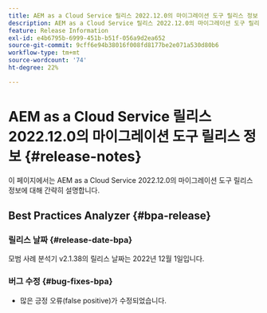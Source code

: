 ```yaml
---
title: AEM as a Cloud Service 릴리스 2022.12.0의 마이그레이션 도구 릴리스 정보
description: AEM as a Cloud Service 릴리스 2022.12.0의 마이그레이션 도구 릴리스 정보
feature: Release Information
exl-id: e4b6795b-6999-451b-b51f-056a9d2ea652
source-git-commit: 9cff6e94b38016f008fd8177be2e071a530d80b6
workflow-type: tm+mt
source-wordcount: '74'
ht-degree: 22%

---
```


# AEM as a Cloud Service 릴리스 2022.12.0의 마이그레이션 도구 릴리스 정보 {#release-notes}

이 페이지에서는 AEM as a Cloud Service 2022.12.0의 마이그레이션 도구 릴리스 정보에 대해 간략히 설명합니다.

## Best Practices Analyzer {#bpa-release}

### 릴리스 날짜 {#release-date-bpa}

모범 사례 분석기 v2.1.38의 릴리스 날짜는 2022년 12월 1일입니다.

### 버그 수정 {#bug-fixes-bpa}

* 많은 긍정 오류(false positive)가 수정되었습니다.
